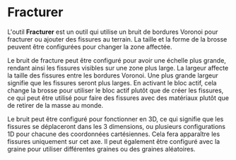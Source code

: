 # Fracturer

L'outil **Fracturer** est un outil qui utilise un bruit de bordures Voronoi pour fracturer ou ajouter des fissures au terrain. La taille et la forme de la brosse peuvent être configurées pour changer la zone affectée.

Le bruit de fracture peut être configuré pour avoir une échelle plus grande, rendant ainsi les fissures visibles sur une zone plus large. La largeur affecte la taille des fissures entre les bordures Voronoi. Une plus grande largeur signifie que les fissures seront plus larges. En activant le bloc actif, cela change la brosse pour utiliser le bloc actif plutôt que de créer les fissures, ce qui peut être utilisé pour faire des fissures avec des matériaux plutôt que de retirer de la masse au monde.

Le bruit peut être configuré pour fonctionner en 3D, ce qui signifie que les fissures se déplaceront dans les 3 dimensions, ou plusieurs configurations 1D pour chacune des coordonnées cartésiennes. Cela fera apparaître les fissures uniquement sur cet axe. Il peut également être configuré avec la graine pour utiliser différentes graines ou des graines aléatoires.